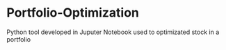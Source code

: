 # Portfolio-Optimization
Python tool developed in Juputer Notebook used to optimizated stock in a portfolio 
